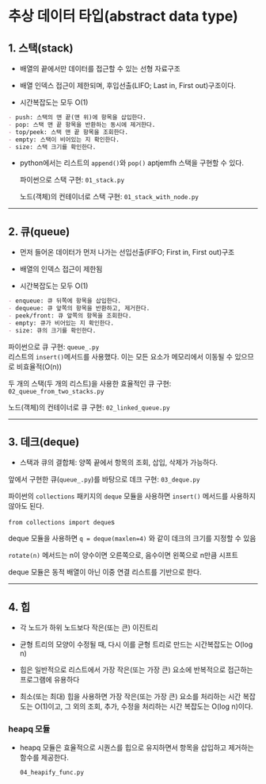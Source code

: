 # 추상 데이터 타입(abstract data type)

## 1. 스택(stack)

- 배열의 끝에서만 데이터를 접근할 수 있는 선형 자료구조

- 배열 인덱스 접근이 제한되며, 후입선출(LIFO; Last in, First out)구조이다.

- 시간복잡도는 모두 O(1)

```markdown
- push: 스택의 맨 끝(맨 위)에 항목을 삽입한다.
- pop: 스택 맨 끝 항목을 반환하는 동시에 제거한다.
- top/peek: 스택 맨 끝 항목을 조회한다.
- empty: 스택이 비어있는 지 확인한다.
- size: 스택 크기를 확인한다.
```

- python에서는 리스트의 `append()`와 `pop()` aptjemfh 스택을 구현할 수 있다.

  파이썬으로 스택 구현: `01_stack.py`

  노드(객체)의 컨테이너로 스택 구현: `01_stack_with_node.py`

---

## 2. 큐(queue)

- 먼저 들어온 데이터가 먼저 나가는 선입선출(FIFO; First in, First out)구조

- 배열의 인덱스 접근이 제한됨

- 시간복잡도는 모두 O(1)

```markdown
- enqueue: 큐 뒤쪽에 항목을 삽입한다.
- dequeue: 큐 앞쪽의 항목을 반환하고, 제거한다.
- peek/front: 큐 앞쪽의 항목을 조회한다.
- empty: 큐가 비어있는 지 확인한다.
- size: 큐의 크기를 확인한다.
```

파이썬으로 큐 구현: `queue_.py`<br>
리스트의 `insert()`메서드를 사용했다. 이는 모든 요소가 메모리에서 이동될 수 있으므로 비효율적(O(n))

두 개의 스택(두 개의 리스트)을 사용한 효율적인 큐 구현: `02_queue_from_two_stacks.py`

노드(객체)의 컨테이너로 큐 구현: `02_linked_queue.py`

---

## 3. 데크(deque)

- 스택과 큐의 결합체: 양쪽 끝에서 항목의 조회, 삽입, 삭제가 가능하다.

앞에서 구현한 큐(`queue_.py`)를 바탕으로 데크 구현: `03_deque.py`

 파이썬의 `collections` 패키지의 `deque` 모듈을 사용하면 `insert()` 메서드를 사용하지 않아도 된다.

 `from collections import deque`s

  deque 모듈을 사용하면 `q = deque(maxlen=4)` 와 같이 데크의 크기를 지정할 수 있음

  `rotate(n)` 메서드는 n이 양수이면 오른쪽으로, 음수이면 왼쪽으로 n만큼 시프트

deque 모듈은 동적 배열이 아닌 이중 연결 리스트를 기반으로 한다.

---

## 4. 힙

- 각 노드가 하위 노드보다 작은(또는 큰) 이진트리

- 균형 트리의 모양이 수정될 때, 다시 이를 균형 트리로 만드는 시간복잡도는 O(log n)

- 힙은 일반적으로 리스트에서 가장 작은(또는 가장 큰) 요소에 반복적으로 접근하는 프로그램에 유용하다

- 최소(또는 최대) 힙을 사용하면 가장 작은(또는 가장 큰) 요소를 처리하는 시간 복잡도는 O(1)이고, 그 외의 조회, 추가, 수정을 처리하는 시간 복잡도는 O(log n)이다.

### heapq 모듈

- heapq 모듈은 효율적으로 시퀀스를 힙으로 유지하면서 항목을 삽입하고 제거하는 함수를 제공한다.

  `04_heapify_func.py`


